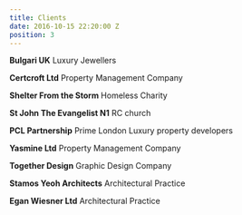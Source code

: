 ```yaml
---
title: Clients
date: 2016-10-15 22:20:00 Z
position: 3
---
```


**Bulgari UK**
Luxury Jewellers

**Certcroft Ltd**
Property Management Company

**Shelter From the Storm**
Homeless Charity

**St John The Evangelist N1**
RC church

**PCL Partnership**
Prime London Luxury property developers

**Yasmine Ltd**
Property Management Company

**Together Design**
Graphic Design Company

**Stamos Yeoh Architects**
Architectural Practice

**Egan Wiesner Ltd**
Architectural Practice